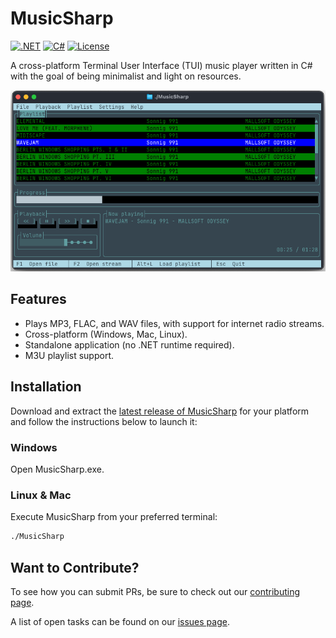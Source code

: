 # MusicSharp
[![.NET](https://github.com/markjamesm/Baseball-Sharp/actions/workflows/dotnet.yml/badge.svg?branch=master)](https://github.com/markjamesm/MusicSharp/actions) [![C#](https://img.shields.io/badge/Language-CSharp-darkgreen.svg)](https://en.wikipedia.org/wiki/C_Sharp_(programming_language)) [![License](https://img.shields.io/badge/License-GPL-orange.svg)](https://www.gnu.org/licenses/gpl-3.0.en.html)

A cross-platform Terminal User Interface (TUI) music player written in C# with the goal of being minimalist 
and light on resources.

![Screenshot of MusicSharp](screenshots/musicsharp.png?raw=true)

## Features

- Plays MP3, FLAC, and WAV files, with support for internet radio streams.
- Cross-platform (Windows, Mac, Linux).
- Standalone application (no .NET runtime required).
- M3U playlist support.

## Installation

Download and extract the [latest release of MusicSharp](https://github.com/markjamesm/MusicSharp/releases) for your 
platform and follow the instructions below to launch it:

### Windows

Open MusicSharp.exe.

### Linux & Mac

Execute MusicSharp from your preferred terminal:

```bash
./MusicSharp
```

## Want to Contribute?

To see how you can submit PRs, be sure to check out our [contributing page](https://github.com/markjamesm/MusicSharp/blob/main/CONTRIBUTING.md).

A list of open tasks can be found on our [issues page](https://github.com/markjamesm/MusicSharp/issues).
